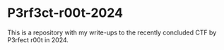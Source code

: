 # P3rf3ct-r00t-2024
This is a repository with my write-ups to the recently concluded CTF by P3rfect r00t in 2024.
